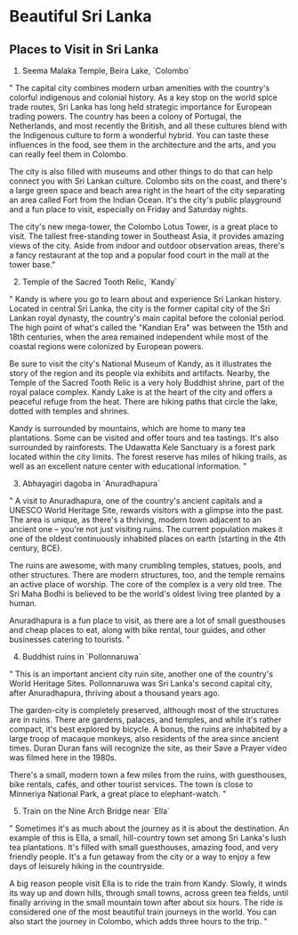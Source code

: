 # Beautiful Sri Lanka

## Places to Visit in Sri Lanka

1. Seema Malaka Temple, Beira Lake, `Colombo´

" The capital city combines modern urban amenities with the country's colorful indigenous and colonial history. As a key stop on the world spice trade routes, Sri Lanka has long held strategic importance for European trading powers. The country has been a colony of Portugal, the Netherlands, and most recently the British, and all these cultures blend with the Indigenous culture to form a wonderful hybrid. You can taste these influences in the food, see them in the architecture and the arts, and you can really feel them in Colombo.

The city is also filled with museums and other things to do that can help connect you with Sri Lankan culture. Colombo sits on the coast, and there's a large green space and beach area right in the heart of the city separating an area called Fort from the Indian Ocean. It's the city's public playground and a fun place to visit, especially on Friday and Saturday nights.

The city's new mega-tower, the Colombo Lotus Tower, is a great place to visit. The tallest free-standing tower in Southeast Asia, it provides amazing views of the city. Aside from indoor and outdoor observation areas, there's a fancy restaurant at the top and a popular food court in the mall at the tower base."


2. Temple of the Sacred Tooth Relic, `Kandy´

" Kandy is where you go to learn about and experience Sri Lankan history. Located in central Sri Lanka, the city is the former capital city of the Sri Lankan royal dynasty, the country's main capital before the colonial period. The high point of what's called the "Kandian Era" was between the 15th and 18th centuries, when the area remained independent while most of the coastal regions were colonized by European powers.

Be sure to visit the city's National Museum of Kandy, as it illustrates the story of the region and its people via exhibits and artifacts. Nearby, the Temple of the Sacred Tooth Relic is a very holy Buddhist shrine, part of the royal palace complex. Kandy Lake is at the heart of the city and offers a peaceful refuge from the heat. There are hiking paths that circle the lake, dotted with temples and shrines.

Kandy is surrounded by mountains, which are home to many tea plantations. Some can be visited and offer tours and tea tastings. It's also surrounded by rainforests. The Udawatta Kele Sanctuary is a forest park located within the city limits. The forest reserve has miles of hiking trails, as well as an excellent nature center with educational information. "


3. Abhayagiri dagoba in `Anuradhapura´

" A visit to Anuradhapura, one of the country's ancient capitals and a UNESCO World Heritage Site, rewards visitors with a glimpse into the past. The area is unique, as there's a thriving, modern town adjacent to an ancient one – you're not just visiting ruins. The current population makes it one of the oldest continuously inhabited places on earth (starting in the 4th century, BCE).

The ruins are awesome, with many crumbling temples, statues, pools, and other structures. There are modern structures, too, and the temple remains an active place of worship. The core of the complex is a very old tree. The Sri Maha Bodhi is believed to be the world's oldest living tree planted by a human.

Anuradhapura is a fun place to visit, as there are a lot of small guesthouses and cheap places to eat, along with bike rental, tour guides, and other businesses catering to tourists. "

4. Buddhist ruins in `Pollonnaruwa´

" This is an important ancient city ruin site, another one of the country's World Heritage Sites. Pollonnaruwa was Sri Lanka's second capital city, after Anuradhapura, thriving about a thousand years ago.

The garden-city is completely preserved, although most of the structures are in ruins. There are gardens, palaces, and temples, and while it's rather compact, it's best explored by bicycle. A bonus, the ruins are inhabited by a large troop of macaque monkeys, also residents of the area since ancient times. Duran Duran fans will recognize the site, as their Save a Prayer video was filmed here in the 1980s.

There's a small, modern town a few miles from the ruins, with guesthouses, bike rentals, cafés, and other tourist services. The town is close to Minneriya National Park, a great place to elephant-watch. "

5. Train on the Nine Arch Bridge near `Ella´

" Sometimes it's as much about the journey as it is about the destination. An example of this is Ella, a small, hill-country town set among Sri Lanka's lush tea plantations. It's filled with small guesthouses, amazing food, and very friendly people. It's a fun getaway from the city or a way to enjoy a few days of leisurely hiking in the countryside.

A big reason people visit Ella is to ride the train from Kandy. Slowly, it winds its way up and down hills, through small towns, across green tea fields, until finally arriving in the small mountain town after about six hours. The ride is considered one of the most beautiful train journeys in the world. You can also start the journey in Colombo, which adds three hours to the trip. "
